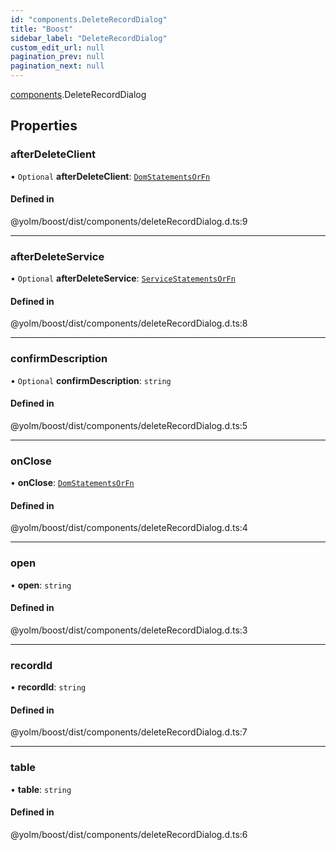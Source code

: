 ```yaml
---
id: "components.DeleteRecordDialog"
title: "Boost"
sidebar_label: "DeleteRecordDialog"
custom_edit_url: null
pagination_prev: null
pagination_next: null
---
```


[components](../namespaces/components.md).DeleteRecordDialog

## Properties

### afterDeleteClient

• `Optional` **afterDeleteClient**: [`DomStatementsOrFn`](../namespaces/statements.md#domstatementsorfn)

#### Defined in

@yolm/boost/dist/components/deleteRecordDialog.d.ts:9

___

### afterDeleteService

• `Optional` **afterDeleteService**: [`ServiceStatementsOrFn`](../namespaces/statements.md#servicestatementsorfn)

#### Defined in

@yolm/boost/dist/components/deleteRecordDialog.d.ts:8

___

### confirmDescription

• `Optional` **confirmDescription**: `string`

#### Defined in

@yolm/boost/dist/components/deleteRecordDialog.d.ts:5

___

### onClose

• **onClose**: [`DomStatementsOrFn`](../namespaces/statements.md#domstatementsorfn)

#### Defined in

@yolm/boost/dist/components/deleteRecordDialog.d.ts:4

___

### open

• **open**: `string`

#### Defined in

@yolm/boost/dist/components/deleteRecordDialog.d.ts:3

___

### recordId

• **recordId**: `string`

#### Defined in

@yolm/boost/dist/components/deleteRecordDialog.d.ts:7

___

### table

• **table**: `string`

#### Defined in

@yolm/boost/dist/components/deleteRecordDialog.d.ts:6
